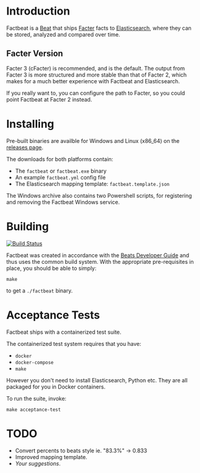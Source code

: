 Introduction
============
Factbeat is a [Beat](https://www.elastic.co/products/beats) that ships
[Facter](https://puppetlabs.com/facter) facts to
[Elasticsearch](https://www.elastic.co/products/elasticsearch), where
they can be stored, analyzed and compared over time.

Facter Version
--------------
Facter 3 (cFacter) is recommended, and is the default. The output from
Facter 3 is more structured and more stable than that of Facter 2,
which makes for a much better experience with Factbeat and
Elasticsearch.

If you really want to, you can configure the path to Facter, so you
could point Factbeat at Facter 2 instead.

Installing
===========
Pre-built binaries are availble for Windows and Linux (x86_64) on the
[releases page](https://github.com/jarpy/factbeat/releases).

The downloads for both platforms contain:
* The `factbeat` or `factbeat.exe` binary
* An example `factbeat.yml` config file
* The Elasticsearch mapping template: `factbeat.template.json`

The Windows archive also contains two Powershell scripts, for
registering and removing the Factbeat Windows service.

Building
========
[![Build Status](https://travis-ci.org/jarpy/factbeat.svg?branch=master)](https://travis-ci.org/jarpy/factbeat)

Factbeat was created in accordance with the [Beats Developer Guide][guide] and
thus uses the common build system. With the appropriate pre-requisites in
place, you should be able to simply:
```
make
```
to get a `./factbeat` binary.

[guide]: https://www.elastic.co/guide/en/beats/libbeat/5.2/new-beat.html

Acceptance Tests
================
Factbeat ships with a containerized test suite.

The containerized test system requires that you have:
* `docker`
* `docker-compose`
* `make`

However you don't need to install Elasticsearch, Python etc. They
are all packaged for you in Docker containers.

To run the suite, invoke:
```
make acceptance-test
```

TODO
====
* Convert percents to beats style ie. "83.3%" -> 0.833
* Improved mapping template.
* _Your suggestions_.
